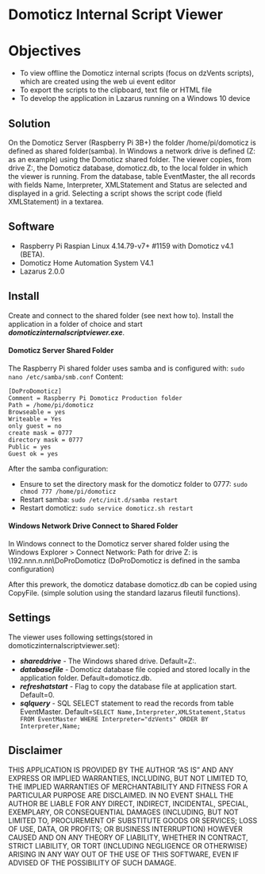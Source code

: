 # Domoticz Internal Script Viewer

# Objectives
* To view offline the Domoticz internal scripts (focus on dzVents scripts), which are created using the web ui event editor
* To export the scripts to the clipboard, text file or HTML file
* To develop the application in Lazarus running on a Windows 10 device

## Solution
On the Domoticz Server (Raspberry Pi 3B+) the folder /home/pi/domoticz is defined as shared folder(samba).
In Windows a network drive is defined (Z: as an example) using the Domoticz shared folder.
The viewer copies, from drive Z:, the Domoticz database, domoticz.db, to the local folder in which the viewer is running.
From the database, table EventMaster, the all records with fields Name, Interpreter, XMLStatement and Status are selected and displayed in a grid.
Selecting a script shows the script code (field XMLStatement) in a textarea.

## Software
* Raspberry Pi Raspian Linux 4.14.79-v7+ #1159 with Domoticz v4.1 (BETA).
* Domoticz Home Automation System V4.1
* Lazarus 2.0.0

## Install
Create and connect to the shared folder (see next how to).
Install the application in a folder of choice and start ***domoticzinternalscriptviewer.exe***.

#### Domoticz Server Shared Folder
The Raspberry Pi shared folder uses samba and is configured with:
```sudo nano /etc/samba/smb.conf```
Content:
```
[DoProDomoticz]
Comment = Raspberry Pi Domoticz Production folder
Path = /home/pi/domoticz
Browseable = yes
Writeable = Yes
only guest = no
create mask = 0777
directory mask = 0777
Public = yes
Guest ok = yes
```
After the samba configuration:
* Ensure to set the directory mask for the domoticz folder to 0777: ```sudo chmod 777 /home/pi/domoticz```
* Restart samba: ```sudo /etc/init.d/samba restart```
* Restart domoticz: ```sudo service domoticz.sh restart```

#### Windows Network Drive Connect to Shared Folder
In Windows connect to the Domoticz server shared folder using the Windows Explorer > Connect Network:
Path for drive Z: is \\192.nnn.n.nn\DoProDomoticz
(DoProDomoticz is defined in the samba configuration)

After this prework, the domoticz database domoticz.db can be copied using CopyFile.
(simple solution using the standard lazarus fileutil functions).

## Settings
The viewer uses following settings(stored in domoticzinternalscriptviewer.set):
* ***shareddrive*** - The Windows shared drive. Default=Z:\.
* ***databasefile*** - Domoticz database file copied and stored locally in the application folder. Default=domoticz.db.
* ***refreshatstart*** - Flag to copy the database file at application start. Default=0.
* ***sqlquery*** - SQL SELECT statement to read the records from table EventMaster. Default=````SELECT Name,Interpreter,XMLStatement,Status FROM EventMaster WHERE Interpreter="dzVents" ORDER BY Interpreter,Name;````

## Disclaimer
THIS APPLICATION IS PROVIDED BY THE AUTHOR “AS IS” AND ANY EXPRESS OR IMPLIED WARRANTIES, INCLUDING, BUT NOT LIMITED TO, THE IMPLIED 
WARRANTIES OF MERCHANTABILITY AND FITNESS FOR A PARTICULAR PURPOSE ARE DISCLAIMED. IN NO EVENT SHALL THE AUTHOR BE LIABLE FOR ANY DIRECT, 
INDIRECT, INCIDENTAL, SPECIAL, EXEMPLARY, OR CONSEQUENTIAL DAMAGES (INCLUDING, BUT NOT LIMITED TO, PROCUREMENT OF SUBSTITUTE GOODS OR 
SERVICES; LOSS OF USE, DATA, OR PROFITS; OR BUSINESS INTERRUPTION) HOWEVER CAUSED AND ON ANY THEORY OF LIABILITY, WHETHER IN CONTRACT, 
STRICT LIABILITY, OR TORT (INCLUDING NEGLIGENCE OR OTHERWISE) ARISING IN ANY WAY OUT OF THE USE OF THIS SOFTWARE, EVEN IF ADVISED OF THE 
POSSIBILITY OF SUCH DAMAGE.
